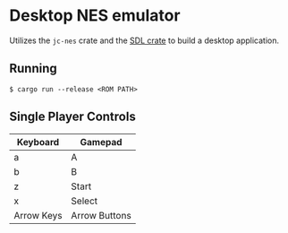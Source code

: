# Desktop NES emulator

Utilizes the `jc-nes` crate and the [SDL crate](https://github.com/Rust-SDL2/rust-sdl2) to build a desktop application.

## Running

```
$ cargo run --release <ROM PATH>
```

## Single Player Controls

| Keyboard   | Gamepad       |
| ---------- | ------------- |
| a          | A             |
| b          | B             |
| z          | Start         |
| x          | Select        |
| Arrow Keys | Arrow Buttons |
